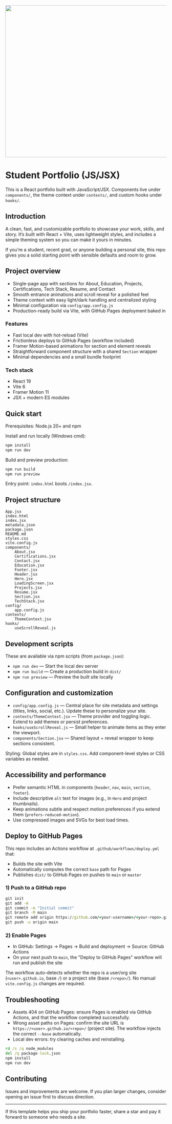 <div align="center">
<img width="1200" height="475" alt="GHBanner" src="https://github.com/user-attachments/assets/0aa67016-6eaf-458a-adb2-6e31a0763ed6" />
</div>

# Student Portfolio (JS/JSX)

This is a React portfolio built with JavaScript/JSX. Components live under `components/`, the theme context under `contexts/`, and custom hooks under `hooks/`.

## Introduction

A clean, fast, and customizable portfolio to showcase your work, skills, and story. It’s built with React + Vite, uses lightweight styles, and includes a simple theming system so you can make it yours in minutes.

If you’re a student, recent grad, or anyone building a personal site, this repo gives you a solid starting point with sensible defaults and room to grow.

## Project overview

- Single-page app with sections for About, Education, Projects, Certifications, Tech Stack, Resume, and Contact
- Smooth entrance animations and scroll reveal for a polished feel
- Theme context with easy light/dark handling and centralized styling
- Minimal configuration via `config/app.config.js`
- Production-ready build via Vite, with GitHub Pages deployment baked in

### Features

- Fast local dev with hot-reload (Vite)
- Frictionless deploys to GitHub Pages (workflow included)
- Framer Motion-based animations for section and element reveals
- Straightforward component structure with a shared `Section` wrapper
- Minimal dependencies and a small bundle footprint

### Tech stack

- React 19
- Vite 6
- Framer Motion 11
- JSX + modern ES modules

## Quick start

Prerequisites: Node.js 20+ and npm

Install and run locally (Windows cmd):

```cmd
npm install
npm run dev
```

Build and preview production:

```cmd
npm run build
npm run preview
```

Entry point: `index.html` boots `/index.jsx`.

## Project structure

```
App.jsx
index.html
index.jsx
metadata.json
package.json
README.md
styles.css
vite.config.js
components/
	About.jsx
	Certifications.jsx
	Contact.jsx
	Education.jsx
	Footer.jsx
	Header.jsx
	Hero.jsx
	LoadingScreen.jsx
	Projects.jsx
	Resume.jsx
	Section.jsx
	TechStack.jsx
config/
	app.config.js
contexts/
	ThemeContext.jsx
hooks/
	useScrollReveal.js
```

## Development scripts

These are available via npm scripts (from `package.json`):

- `npm run dev` — Start the local dev server
- `npm run build` — Create a production build in `dist/`
- `npm run preview` — Preview the built site locally

## Configuration and customization

- `config/app.config.js` — Central place for site metadata and settings (titles, links, social, etc.). Update these to personalize your site.
- `contexts/ThemeContext.jsx` — Theme provider and toggling logic. Extend to add themes or persist preferences.
- `hooks/useScrollReveal.js` — Small helper to animate items as they enter the viewport.
- `components/Section.jsx` — Shared layout + reveal wrapper to keep sections consistent.

Styling: Global styles are in `styles.css`. Add component-level styles or CSS variables as needed.

## Accessibility and performance

- Prefer semantic HTML in components (`header`, `nav`, `main`, `section`, `footer`).
- Include descriptive `alt` text for images (e.g., in `Hero` and project thumbnails).
- Keep animations subtle and respect motion preferences if you extend them (`prefers-reduced-motion`).
- Use compressed images and SVGs for best load times.


## Deploy to GitHub Pages

This repo includes an Actions workflow at `.github/workflows/deploy.yml` that:

- Builds the site with Vite
- Automatically computes the correct `base` path for Pages
- Publishes `dist/` to GitHub Pages on pushes to `main` or `master`

### 1) Push to a GitHub repo

```cmd
git init
git add -A
git commit -m "Initial commit"
git branch -M main
git remote add origin https://github.com/<your-username>/<your-repo>.git
git push -u origin main
```

### 2) Enable Pages

- In GitHub: Settings → Pages → Build and deployment → Source: GitHub Actions
- On your next push to `main`, the "Deploy to GitHub Pages" workflow will run and publish the site

The workflow auto-detects whether the repo is a user/org site (`<user>.github.io`, base `/`) or a project site (base `/<repo>/`). No manual `vite.config.js` changes are required.

 

## Troubleshooting

- Assets 404 on GitHub Pages: ensure Pages is enabled via GitHub Actions, and that the workflow completed successfully.
- Wrong asset paths on Pages: confirm the site URL is `https://<user>.github.io/<repo>/` (project site). The workflow injects the correct `--base` automatically.
- Local dev errors: try clearing caches and reinstalling.

```cmd
rd /s /q node_modules
del /q package-lock.json
npm install
npm run dev
```

## Contributing

Issues and improvements are welcome. If you plan larger changes, consider opening an issue first to discuss direction.

---

If this template helps you ship your portfolio faster, share a star and pay it forward to someone who needs a site.
